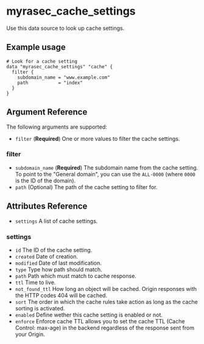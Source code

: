 # myrasec_cache_settings

Use this data source to look up cache settings.

## Example usage

```hcl
# Look for a cache setting
data "myrasec_cache_settings" "cache" {
  filter {
    subdomain_name = "www.example.com"
    path           = "index"
  }
}
```

## Argument Reference

The following arguments are supported:

* `filter` (**Required**) One or more values to filter the cache settings.

### filter
* `subdomain_name` (**Required**) The subdomain name from the cache setting. To point to the "General domain", you can use the `ALL-0000` (where `0000` is the ID of the domain).
* `path` (Optional) The path of the cache setting to filter for.

## Attributes Reference
* `settings` A list of cache settings.

### settings
* `id` The ID of the cache setting.
* `created` Date of creation.
* `modified` Date of last modification.
* `type` Type how path should match.
* `path` Path which must match to cache response.
* `ttl` Time to live.
* `not_found_ttl` How long an object will be cached. Origin responses with the HTTP codes 404 will be cached.
* `sort` The order in which the cache rules take action as long as the cache sorting is activated.
* `enabled` Define wether this cache setting is enabled or not.
* `enforce` Enforce cache TTL allows you to set the cache TTL (Cache Control: max-age) in the backend regardless of the response sent from your Origin.
